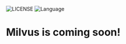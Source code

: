 ![LICENSE](https://img.shields.io/badge/license-Apache--2.0-brightgreen.svg)
![Language](https://img.shields.io/badge/language-C%2B%2B-blue.svg)
# Milvus is coming soon!
